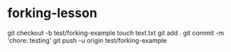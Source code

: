 # forking-lesson
git checkout -b test/forking-example
touch text.txt
git add . 
git commit -m 'chore: testing'
git push -u origin test/forking-example 
